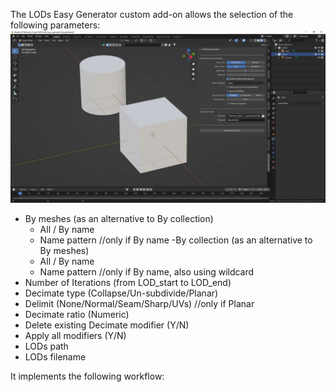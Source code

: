 The LODs Easy Generator custom add-on allows the selection of the following parameters:
![Parameters](./images/Parameters.jpg)

- By meshes (as an alternative to By collection)
  - All / By name
  - Name pattern //only if By name
-By collection (as an alternative to By meshes)
  - All / By name
  - Name pattern //only if By name, also using wildcard
- Number of Iterations (from LOD_start to LOD_end)
- Decimate type (Collapse/Un-subdivide/Planar)
- Delimit (None/Normal/Seam/Sharp/UVs) //only if Planar
- Decimate ratio (Numeric)
- Delete existing Decimate modifier (Y/N)
- Apply all modifiers (Y/N)
- LODs path
- LODs filename

It implements the following workflow:
